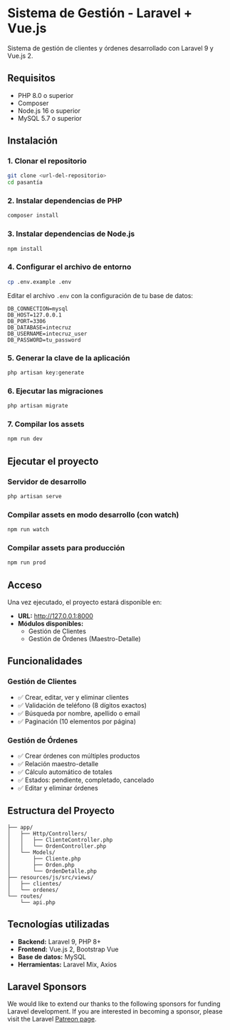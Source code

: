 # Sistema de Gestión - Laravel + Vue.js

Sistema de gestión de clientes y órdenes desarrollado con Laravel 9 y Vue.js 2.

## Requisitos

- PHP 8.0 o superior
- Composer
- Node.js 16 o superior
- MySQL 5.7 o superior

## Instalación

### 1. Clonar el repositorio
```bash
git clone <url-del-repositorio>
cd pasantía
```

### 2. Instalar dependencias de PHP
```bash
composer install
```

### 3. Instalar dependencias de Node.js
```bash
npm install
```

### 4. Configurar el archivo de entorno
```bash
cp .env.example .env
```

Editar el archivo `.env` con la configuración de tu base de datos:
```
DB_CONNECTION=mysql
DB_HOST=127.0.0.1
DB_PORT=3306
DB_DATABASE=intecruz
DB_USERNAME=intecruz_user
DB_PASSWORD=tu_password
```

### 5. Generar la clave de la aplicación
```bash
php artisan key:generate
```

### 6. Ejecutar las migraciones
```bash
php artisan migrate
```

### 7. Compilar los assets
```bash
npm run dev
```

## Ejecutar el proyecto

### Servidor de desarrollo
```bash
php artisan serve
```

### Compilar assets en modo desarrollo (con watch)
```bash
npm run watch
```

### Compilar assets para producción
```bash
npm run prod
```

## Acceso

Una vez ejecutado, el proyecto estará disponible en:
- **URL:** http://127.0.0.1:8000
- **Módulos disponibles:**
  - Gestión de Clientes
  - Gestión de Órdenes (Maestro-Detalle)

## Funcionalidades

### Gestión de Clientes
- ✅ Crear, editar, ver y eliminar clientes
- ✅ Validación de teléfono (8 dígitos exactos)
- ✅ Búsqueda por nombre, apellido o email
- ✅ Paginación (10 elementos por página)

### Gestión de Órdenes
- ✅ Crear órdenes con múltiples productos
- ✅ Relación maestro-detalle
- ✅ Cálculo automático de totales
- ✅ Estados: pendiente, completado, cancelado
- ✅ Editar y eliminar órdenes

## Estructura del Proyecto

```
├── app/
│   ├── Http/Controllers/
│   │   ├── ClienteController.php
│   │   └── OrdenController.php
│   └── Models/
│       ├── Cliente.php
│       ├── Orden.php
│       └── OrdenDetalle.php
├── resources/js/src/views/
│   ├── clientes/
│   └── ordenes/
└── routes/
    └── api.php
```

## Tecnologías utilizadas

- **Backend:** Laravel 9, PHP 8+
- **Frontend:** Vue.js 2, Bootstrap Vue
- **Base de datos:** MySQL
- **Herramientas:** Laravel Mix, Axios

## Laravel Sponsors

We would like to extend our thanks to the following sponsors for funding Laravel development. If you are interested in becoming a sponsor, please visit the Laravel [Patreon page](https://patreon.com/taylorotwell).

